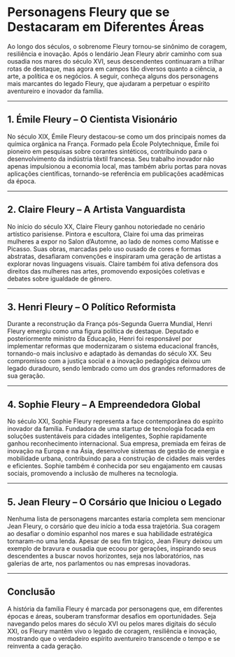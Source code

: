 # Personagens Fleury que se Destacaram em Diferentes Áreas

Ao longo dos séculos, o sobrenome Fleury tornou-se sinônimo de coragem, resiliência e inovação. Após o lendário Jean Fleury abrir caminho com sua ousadia nos mares do século XVI, seus descendentes continuaram a trilhar rotas de destaque, mas agora em campos tão diversos quanto a ciência, a arte, a política e os negócios. A seguir, conheça alguns dos personagens mais marcantes do legado Fleury, que ajudaram a perpetuar o espírito aventureiro e inovador da família.

---

## 1. **Émile Fleury – O Cientista Visionário**

No século XIX, Émile Fleury destacou-se como um dos principais nomes da química orgânica na França. Formado pela École Polytechnique, Émile foi pioneiro em pesquisas sobre corantes sintéticos, contribuindo para o desenvolvimento da indústria têxtil francesa. Seu trabalho inovador não apenas impulsionou a economia local, mas também abriu portas para novas aplicações científicas, tornando-se referência em publicações acadêmicas da época.

---

## 2. **Claire Fleury – A Artista Vanguardista**

No início do século XX, Claire Fleury ganhou notoriedade no cenário artístico parisiense. Pintora e escultora, Claire foi uma das primeiras mulheres a expor no Salon d’Automne, ao lado de nomes como Matisse e Picasso. Suas obras, marcadas pelo uso ousado de cores e formas abstratas, desafiaram convenções e inspiraram uma geração de artistas a explorar novas linguagens visuais. Claire também foi ativa defensora dos direitos das mulheres nas artes, promovendo exposições coletivas e debates sobre igualdade de gênero.

---

## 3. **Henri Fleury – O Político Reformista**

Durante a reconstrução da França pós-Segunda Guerra Mundial, Henri Fleury emergiu como uma figura política de destaque. Deputado e posteriormente ministro da Educação, Henri foi responsável por implementar reformas que modernizaram o sistema educacional francês, tornando-o mais inclusivo e adaptado às demandas do século XX. Seu compromisso com a justiça social e a inovação pedagógica deixou um legado duradouro, sendo lembrado como um dos grandes reformadores de sua geração.

---

## 4. **Sophie Fleury – A Empreendedora Global**

No século XXI, Sophie Fleury representa a face contemporânea do espírito inovador da família. Fundadora de uma startup de tecnologia focada em soluções sustentáveis para cidades inteligentes, Sophie rapidamente ganhou reconhecimento internacional. Sua empresa, premiada em feiras de inovação na Europa e na Ásia, desenvolve sistemas de gestão de energia e mobilidade urbana, contribuindo para a construção de cidades mais verdes e eficientes. Sophie também é conhecida por seu engajamento em causas sociais, promovendo a inclusão de mulheres na tecnologia.

---

## 5. **Jean Fleury – O Corsário que Iniciou o Legado**

Nenhuma lista de personagens marcantes estaria completa sem mencionar Jean Fleury, o corsário que deu início a toda essa trajetória. Sua coragem ao desafiar o domínio espanhol nos mares e sua habilidade estratégica tornaram-no uma lenda. Apesar de seu fim trágico, Jean Fleury deixou um exemplo de bravura e ousadia que ecoou por gerações, inspirando seus descendentes a buscar novos horizontes, seja nos laboratórios, nas galerias de arte, nos parlamentos ou nas empresas inovadoras.

---

## **Conclusão**

A história da família Fleury é marcada por personagens que, em diferentes épocas e áreas, souberam transformar desafios em oportunidades. Seja navegando pelos mares do século XVI ou pelos mares digitais do século XXI, os Fleury mantêm vivo o legado de coragem, resiliência e inovação, mostrando que o verdadeiro espírito aventureiro transcende o tempo e se reinventa a cada geração.